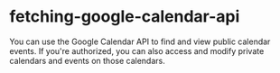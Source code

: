 # fetching-google-calendar-api
You can use the Google Calendar API to find and view public calendar events. If you're authorized, you can also access and modify private calendars and events on those calendars.
